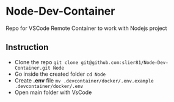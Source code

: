 # Node-Dev-Container
Repo for VSCode Remote Container to work with Nodejs project

## Instruction
- Clone the repo `git clone git@github.com:slier81/Node-Dev-Container.git Node`
- Go inside the created folder `cd Node`
- Create **.env** file `mv .devcontainer/docker/.env.example .devcontainer/docker/.env`  
- Open main folder with VsCode
